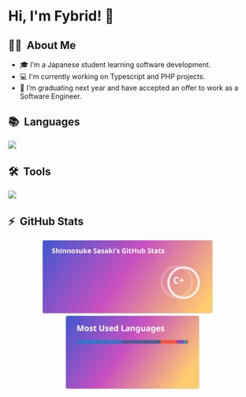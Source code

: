 <!-- Banner -->
<!-- 編集中 -->

<h1>Hi, I'm Fybrid! 👋</h2>

<h2>👨‍💻 &nbsp;About Me</h2>

- 🎓 I’m a Japanese student learning software development.
- 💻 I'm currently working on Typescript and PHP projects.
- 🌱 I’m graduating next year and have accepted an offer to work as a Software Engineer.

<!-- TODO: -->
<!-- ## 🌱 Currently Exploring -->

<!-- TODO: -->
<!-- ## 🏆 Achievements -->

<h2>📚 &nbsp;Languages</h2>

![](https://skillicons.dev/icons?i=c,html,css,scss,js,nodejs,typescript,react,python,php,laravel,java,go,mysql)

<h2>🛠️ &nbsp;Tools</h2>

![](https://skillicons.dev/icons?i=windows,apple,ubuntu,vscode,docker,git,github,githubactions,postman,notion,discord,vercel,aws,supabase)

<h2>⚡ &nbsp;GitHub Stats</h2>

<div align=center>
  <a href="https://github.com/Fybrid">
    <img src="img/profile_stats.svg" style="height:150px; margin-right:20px;"/>
  </a>
  <a href="https://github.com/Fybrid">
    <img src="img/profile_languages.svg" style="height:150px;"/>
  </a>
</div>
